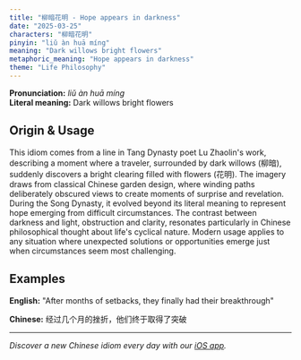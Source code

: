 ```yaml
---
title: "柳暗花明 - Hope appears in darkness"
date: "2025-03-25"
characters: "柳暗花明"
pinyin: "liǔ àn huā míng"
meaning: "Dark willows bright flowers"
metaphoric_meaning: "Hope appears in darkness"
theme: "Life Philosophy"
---
```


**Pronunciation:** *liǔ àn huā míng*  
**Literal meaning:** Dark willows bright flowers

## Origin & Usage

This idiom comes from a line in Tang Dynasty poet Lu Zhaolin's work, describing a moment where a traveler, surrounded by dark willows (柳暗), suddenly discovers a bright clearing filled with flowers (花明). The imagery draws from classical Chinese garden design, where winding paths deliberately obscured views to create moments of surprise and revelation. During the Song Dynasty, it evolved beyond its literal meaning to represent hope emerging from difficult circumstances. The contrast between darkness and light, obstruction and clarity, resonates particularly in Chinese philosophical thought about life's cyclical nature. Modern usage applies to any situation where unexpected solutions or opportunities emerge just when circumstances seem most challenging.

## Examples

**English:** "After months of setbacks, they finally had their breakthrough"

**Chinese:** 经过几个月的挫折，他们终于取得了突破

---

*Discover a new Chinese idiom every day with our [iOS app](https://apps.apple.com/us/app/daily-chinese-idioms/id6670238264).*
